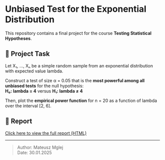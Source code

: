 # Unbiased Test for the Exponential Distribution

This repository contains a final project for the course **Testing Statistical Hypotheses**.

## 📝 Project Task

Let X₁, ..., Xₙ be a simple random sample from an exponential distribution with expected value lambda.

Construct a test of size α = 0.05 that is the **most powerful among all unbiased tests** for the null hypothesis:  
**H₀: lambda = 4** versus **H₁: lambda ≠ 4**

Then, plot the **empirical power function** for n = 20 as a function of lambda over the interval [2, 6].

## 🔗 Report

[Click here to view the full report (HTML)](https://matmgl.github.io/unbiased-test-exponential/mglej_projekt_hipotezy_EN.html)

---

> Author: Mateusz Mglej  
> Date: 30.01.2025
